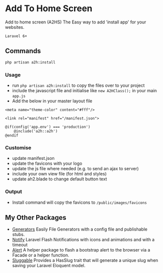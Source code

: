 # Add To Home Screen

Add to home screen (A2HS)
The Easy way to add 'install app' for your websites.

```
Laravel 6+
```

## Commands
```bash
php artisan a2h:install
```

### Usage
- run `php artisan a2h:install` to copy the files over to your project
- include the javascript file and initialise like `new A2HClass();` in your main `app.js`
- Add the below in your master layout file
```
<meta name="theme-color" content="#fff"/>

<link rel="manifest" href="/manifest.json">

@if(config('app.env') === 'production')
	@include('a2h::a2h')
@endif
```

### Customise
- update manifest.json
- update the favicons with your logo
- update the js file where needed (e.g. to send an ajax to server)
- include your own view file (for html and styles)
- update ah2.blade to change default button text

### Output
 - Install command will copy the favicons to `/public/images/favicons`

## My Other Packages

- [Generators](https://github.com/bpocallaghan/generators) Easily File Generators with a config file and publishable stubs.
- [Notify](https://github.com/bpocallaghan/notify) Laravel Flash Notifications with icons and animations and with a timeout
- [Alert](https://github.com/bpocallaghan/alert) A helper package to flash a bootstrap alert to the browser via a Facade or a helper function.
- [Sluggable](https://github.com/bpocallaghan/sluggable) Provides a HasSlug trait that will generate a unique slug when saving your Laravel Eloquent model.
